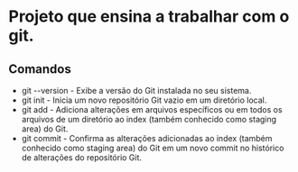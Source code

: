 # Projeto que ensina a trabalhar com o git.

## Comandos
* git --version - Exibe a versão do Git instalada no seu sistema.
* git init - Inicia um novo repositório Git vazio em um diretório local.
* git add - Adiciona alterações em arquivos específicos ou em todos os arquivos de um diretório ao index (também conhecido como staging area) do Git.
* git commit - Confirma as alterações adicionadas ao index (também conhecido como staging area) do Git em um novo commit no histórico de alterações do repositório Git.